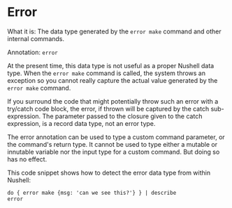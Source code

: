 # Error

What it is: The data type generated by the `error make` command and other internal commands.

Annotation: `error`

At the present time, this data type is not useful as a proper Nushell data type. When the `error make` command is called, the system throws an exception so you cannot really capture the actual value generated by the `error make` command.

If you surround the code that might potentially throw such an error with a try/catch code block, the error, if thrown will be captured by the catch sub-expression. The parameter passed to the closure given to the catch expression, is a record data type, not an error type.

The error annotation can be used to type a custom command parameter, or the command's return type. It cannot be used to type either a mutable or innutable variable nor the input type for a custom command. But doing so has no effect.

This code snippet shows how to detect the error data type from within Nushell:

```nu
do { error make {msg: 'can we see this?'} } | describe
error
```
